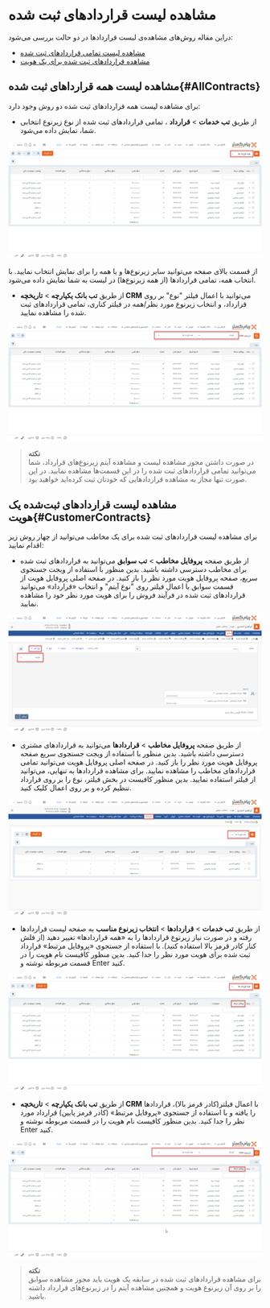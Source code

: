 # مشاهده لیست قراردادهای ثبت شده
دراین مقاله روش‌های مشاهده‌ی لیست قراردادها در دو حالت بررسی می‌شود:<br>
- [مشاهده لیست تمامی قراردادهای ثبت شده](#AllContracts)
- [مشاهده قراردادهای ثبت شده برای یک هویت](#CustomerContracts)

## مشاهده لیست همه قرارداهای ثبت شده{#AllContracts}
برای مشاهده لیست همه قراردادهای ثبت شده دو روش وجود دارد:
- از طریق **تب خدمات** > **قرارداد** 
، تمامی قراردادهای ثبت شده از نوع زیرنوع انتخابی شما،‌ نمایش داده می‌شود.

![مسیر اول نمایش لیست قرارداهای ثبت شده ](./Images/all-contract-list-method1.2.8.3.png)

از قسمت بالای صفحه می‌توانید سایر زیرنوع‌ها و یا همه را برای نمایش انتخاب نمایید. با انتخاب همه، تمامی قراردادها (از همه زیرنوع‌ها) در لیست به شما نمایش داده می‌شود.

- از طریق **تب بانک یکپارچه** > **تاریخچه CRM**  می‌توانید با اعمال فیلتر "نوع" بر روی قرارداد، و انتخاب زیرنوع مورد نظر/همه در فیلتر کناری، تمامی قراردادهای ثبت شده را مشاهده نمایید.

![مسیر دوم نمایش لیست قرارداهای ثبت شده](./Images/all-contract-list-method2.2.8.3.png)

> **نکته**<br>
> در صورت داشتن مجوز مشاهده لیست و مشاهده آیتم زیرنوع‌های قرارداد، شما می‌توانید تمامی قراردادهای ثبت شده را در این قسمت‌ها مشاهده نمایید. در این صورت تنها مجاز به مشاهده قراردادهایی که خودتان ثبت کرده‌اید خواهید بود.<br>

## مشاهده لیست قراردادهای ثبت‌شده یک هویت{#CustomerContracts}
برای مشاهده لیست قراردادهای ثبت شده برای یک مخاطب می‌توانید از چهار روش زیر اقدام نمایید:<br>

- از طریق صفحه **پروفایل مخاطب** > **تب سوابق** می‌توانید به قراردادهای ثبت شده برای مخاطب دسترسی داشته باشید. بدین منظور با استفاده از ویجت جستجوی سریع، صفحه پروفایل هویت مورد نظر را باز کنید. در صفحه اصلی پروفایل هویت از قسمت سوابق  با اعمال فیلتر روی "نوع آیتم" و انتخاب «قرارداد» می‌توانید قرارداد‌های ثبت شده در فرآیند فروش را برای هویت مورد نظر خود را مشاهده نمایید.<br>

![مسیر اول نمایش لیست قراردادهای ثبت شده یک هویت ](./Images/customer-contract-list-method1-2.8.3.png)

- از طریق صفحه **پروفایل مخاطب** > **قراردادها** می‌توانید به قراردادهای مشتری دسترسی داشته باشید. بدین منظور با استفاده از ویجت جستجوی سریع صفحه پروفایل هویت مورد نظر را باز کنید. در صفحه اصلی پروفایل هویت می‌توانید تمامی قراردادهای مخاطب را مشاهده نمایید. برای مشاهده‌ قراردادها به تنهایی، می‌توانید از فیلتر استفاده نمایید. بدین منظور کافیست در بخش فیلتر، نوع را بر روی قرارداد تنظیم کرده و بر روی اعمال کلیک کنید. <br>

![مسیر دوم نمایش لیست قراردادهای ثبت شده یک هویت](./Images/customer-contract-list-method2-2.8.3.png)

- از طریق **تب خدمات** > **قراردادها** > **انتخاب زیرنوع مناسب** به صفحه لیست قراردادها رفته و در صورت نیاز زیرنوع قراردادها را به «همه قراردادها» تغییر دهید (از فلش کنار کادر قرمز بالا استفاده کنید). با استفاده از جستجوی «پروفایل مرتبط» قرارداد ثبت شده برای هویت مورد نظر را جدا کنید. بدین منظور کافیست نام هویت را در  قسمت مربوطه نوشته و Enter کنید.
 
![مسیر سوم نمایش لیست قرارداهای ثبت شده یک هویت](./Images/customer-contract-list-method3-2.8.3.png)

- از طریق **تب بانک یکپارچه** > **تاریخچه CRM** با اعمال فیلتر(کادر قرمز بالا)، قراردادها را یافته و با استفاده از جستجوی «پروفایل مرتبط» (کادر قرمز پایین) قرارداد مورد نظر را جدا کنید. بدین منظور کافیست نام هویت را در قسمت مربوطه نوشته و Enter کنید.

![مسیر چهارم نمایش لیست قرارداهای ثبت شده یک هویت](./Images/customer-contract-list-method4-2.8.3.png)

> **نکته**<br>
> برای مشاهده قراردادهای ثبت شده در سابقه یک هویت باید مجوز مشاهده سوابق را بر روی آن زیرنوع هویت و همچنین مشاهده آیتم را در زیرنوع‌های قرارداد داشته باشید. <br>